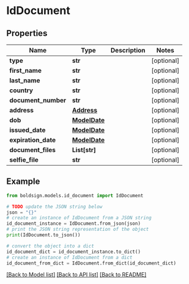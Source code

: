 # IdDocument


## Properties

Name | Type | Description | Notes
------------ | ------------- | ------------- | -------------
**type** | **str** |  | [optional] 
**first_name** | **str** |  | [optional] 
**last_name** | **str** |  | [optional] 
**country** | **str** |  | [optional] 
**document_number** | **str** |  | [optional] 
**address** | [**Address**](Address.md) |  | [optional] 
**dob** | [**ModelDate**](ModelDate.md) |  | [optional] 
**issued_date** | [**ModelDate**](ModelDate.md) |  | [optional] 
**expiration_date** | [**ModelDate**](ModelDate.md) |  | [optional] 
**document_files** | **List[str]** |  | [optional] 
**selfie_file** | **str** |  | [optional] 

## Example

```python
from boldsign.models.id_document import IdDocument

# TODO update the JSON string below
json = "{}"
# create an instance of IdDocument from a JSON string
id_document_instance = IdDocument.from_json(json)
# print the JSON string representation of the object
print(IdDocument.to_json())

# convert the object into a dict
id_document_dict = id_document_instance.to_dict()
# create an instance of IdDocument from a dict
id_document_from_dict = IdDocument.from_dict(id_document_dict)
```
[[Back to Model list]](../README.md#documentation-for-models) [[Back to API list]](../README.md#documentation-for-api-endpoints) [[Back to README]](../README.md)


